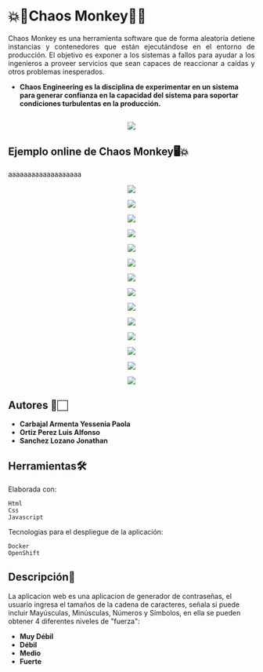 # 💥🐒Chaos Monkey🐒💥

<p align="justify">
  Chaos Monkey es una herramienta software que de forma aleatoria detiene instancias y contenedores que están ejecutándose en el entorno de producción. El objetivo es exponer a los sistemas a fallos para ayudar a los ingenieros a proveer servicios que sean capaces de reaccionar a caídas y otros problemas inesperados.

 * **Chaos Engineering es la disciplina de experimentar en un sistema para generar confianza en la capacidad del sistema para soportar condiciones turbulentas en la producción.** 
</p>

##

<p align="center">
  <img src="https://i.pinimg.com/originals/52/ce/57/52ce57e7e3cbb5a31cc7792180d734d9.gif">
</p>

##

## Ejemplo online de Chaos Monkey🖥️💥

aaaaaaaaaaaaaaaaaaa

<p align="center">
  <img src="/images/1.png">
</p>  

<p align="center">
  <img src="/images/2.png">
</p> 

<p align="center">
  <img src="/images/3.png">
</p> 

<p align="center">
  <img src="/images/4.png">
</p> 

<p align="center">
  <img src="/images/5.png">
</p> 

<p align="center">
  <img src="/images/6.png">
</p> 

<p align="center">
  <img src="/images/7.png">
</p> 

<p align="center">
  <img src="/images/8.png">
</p> 

<p align="center">
  <img src="/images/9.png">
</p> 

<p align="center">
  <img src="/images/10.png">
</p> 

<p align="center">
  <img src="/images/11.png">
</p> 

<p align="center">
  <img src="/images/12.png">
</p> 

<p align="center">
  <img src="/images/13.png">
</p> 

<p align="center">
  <img src="/images/14.png">
</p> 



## Autores 📝🏻

* **Carbajal Armenta Yessenia Paola** 
* **Ortiz Perez Luis Alfonso** 
* **Sanchez Lozano Jonathan** 


## Herramientas🛠️

Elaborada con:

    Html
    Css
    Javascript

Tecnologias para el despliegue de la aplicación:
    
    Docker 
    OpenShift

## Descripción🔑
La aplicacion web es una aplicacion de generador de contraseñas, el usuario ingresa el tamaños de la cadena de caracteres, señala si puede incluir Mayúsculas, Minúsculas, Números y Símbolos, en ella se pueden obtener 4 diferentes niveles de "fuerza":

* **Muy Débil** 
* **Débil** 
* **Medio** 
* **Fuerte** 

